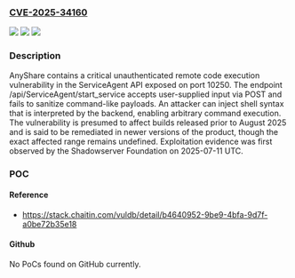 ### [CVE-2025-34160](https://cve.mitre.org/cgi-bin/cvename.cgi?name=CVE-2025-34160)
![](https://img.shields.io/static/v1?label=Product&message=AnyShare&color=blue)
![](https://img.shields.io/static/v1?label=Version&message=*%20&color=brightgreen)
![](https://img.shields.io/static/v1?label=Vulnerability&message=CWE-78%20Improper%20Neutralization%20of%20Special%20Elements%20used%20in%20an%20OS%20Command%20('OS%20Command%20Injection')&color=brightgreen)

### Description

AnyShare contains a critical unauthenticated remote code execution vulnerability in the ServiceAgent API exposed on port 10250. The endpoint /api/ServiceAgent/start_service accepts user-supplied input via POST and fails to sanitize command-like payloads. An attacker can inject shell syntax that is interpreted by the backend, enabling arbitrary command execution. The vulnerability is presumed to affect builds released prior to August 2025 and is said to be remediated in newer versions of the product, though the exact affected range remains undefined. Exploitation evidence was first observed by the Shadowserver Foundation on 2025-07-11 UTC.

### POC

#### Reference
- https://stack.chaitin.com/vuldb/detail/b4640952-9be9-4bfa-9d7f-a0be72b35e18

#### Github
No PoCs found on GitHub currently.


